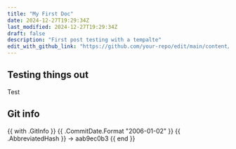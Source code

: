 ```yaml
---
title: "My First Doc"
date: 2024-12-27T19:29:34Z
last_modified: 2024-12-27T19:29:34Z
draft: false
description: "First post testing with a tempalte"
edit_with_github_link: "https://github.com/your-repo/edit/main/content/docs/my-first-doc.md"
---
```


## Testing things out

Test

## Git info

{{ with .GitInfo }}
    {{ .CommitDate.Format "2006-01-02" }}
    {{ .AbbreviatedHash }} → aab9ec0b3
{{ end }}

